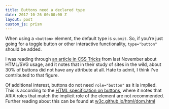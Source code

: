 ```yaml
---
title: Buttons need a declared type
date: 2017-10-26 00:00:00 Z
layout: post
custom_js: prism
---
```


When using a `<button>` element, the default type is `submit`. So, if you’re just going for a toggle button or other interactive functionality, `type="button"` should be added.

I was reading through [an article in CSS Tricks](https://css-tricks.com/random-interesting-facts-htmlsvg-usage/#article-header-id-12) from last November about HTML/SVG usage, and it notes that in their study of sites in the wild, about 30% of buttons did not have any attribute at all. Hate to admit, I think I've contributed to that figure.

Of additional interest, buttons do not need `role="button"` as it is implied. This is according to the [HTML specification on buttons](https://w3c.github.io/html/sec-forms.html#the-button-element), where it notes that ARIA roles that match the implicit role of the element are not recommended. Further reading about this can be found at [w3c.github.io/html/dom.html](https://w3c.github.io/html/dom.html#aria-authoring-requirements)
